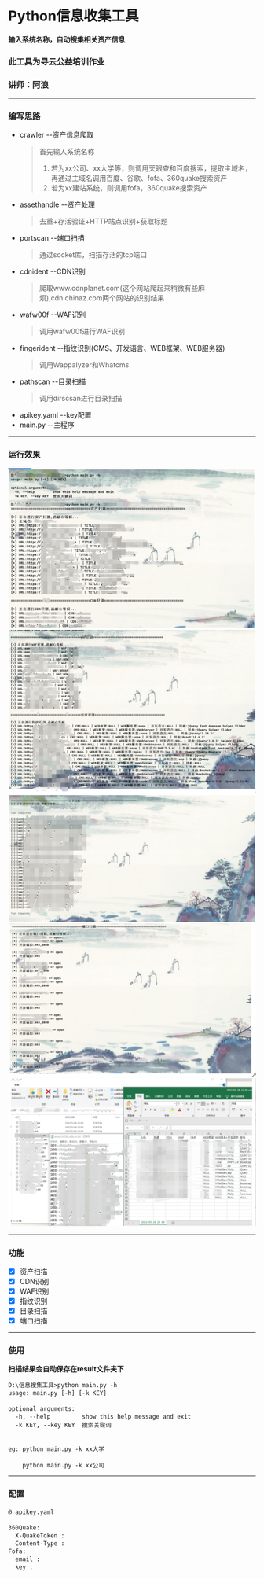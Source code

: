 # Python信息收集工具
**输入系统名称，自动搜集相关资产信息**

### **此工具为寻云公益培训作业**
###               **讲师：阿浪**
---
### 编写思路

- crawler --资产信息爬取
  > 首先输入系统名称
  > 1. 若为xx公司、xx大学等，则调用天眼查和百度搜索，提取主域名，再通过主域名调用百度、谷歌、fofa、360quake搜索资产
  > 2. 若为xx建站系统，则调用fofa，360quake搜索资产
- assethandle --资产处理
  > 去重+存活验证+HTTP站点识别+获取标题
- portscan --端口扫描
  > 通过socket库，扫描存活的tcp端口
- cdnident --CDN识别
  > 爬取www.cdnplanet.com(这个网站爬起来稍微有些麻烦),cdn.chinaz.com两个网站的识别结果
- wafw00f --WAF识别
  > 调用wafw00f进行WAF识别
- fingerident --指纹识别(CMS、开发语言、WEB框架、WEB服务器)
  > 调用Wappalyzer和Whatcms
- pathscan --目录扫描
  > 调用dirscsan进行目录扫描
- apikey.yaml --key配置
- main.py --主程序

---
### 运行效果
![run1](img/run1.png)
![run2](img/run2.png)
![run3](img/run3.png)
![run4](img/run4.png)
![run5](img/run5.png)

---
### 功能
- [x] 资产扫描
- [x] CDN识别
- [x] WAF识别
- [x] 指纹识别
- [x] 目录扫描
- [x] 端口扫描

---
### 使用

**扫描结果会自动保存在result文件夹下**
```
D:\信息搜集工具>python main.py -h
usage: main.py [-h] [-k KEY]

optional arguments:
  -h, --help         show this help message and exit
  -k KEY, --key KEY  搜索关键词
  
  
eg: python main.py -k xx大学 
    
    python main.py -k xx公司

```

---
### 配置

```
@ apikey.yaml

360Quake:
  X-QuakeToken : 
  Content-Type : 
Fofa:
  email : 
  key : 
```
